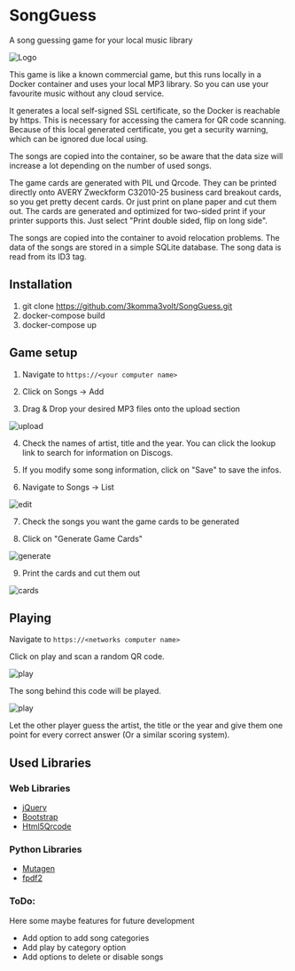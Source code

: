 # SongGuess
A song guessing game for your local music library

![Logo](assets/logo.png)

This game is like a known commercial game, but this runs locally in a Docker container and uses your local MP3 library. So you can use your favourite music without any cloud service.

It generates a local self-signed SSL certificate, so the Docker is reachable by https. This is necessary for accessing the camera for QR code scanning. Because of this local generated certificate, you get a security warning, which can be ignored due local using.

The songs are copied into the container, so be aware that the data size will increase a lot depending on the number of used songs.

The game cards are generated with PIL und Qrcode. They can be printed directly onto AVERY Zweckform C32010-25 business card breakout cards, so you get pretty decent cards. Or just print on plane paper and cut them out. The cards are generated and optimized for two-sided print if your printer supports this. Just select "Print double sided, flip on long side".

The songs are copied into the container to avoid relocation problems. The data of the songs are stored in a simple SQLite database. The song data is read from its ID3 tag.

## Installation

1. git clone https://github.com/3komma3volt/SongGuess.git
2. docker-compose build
3. docker-compose up

## Game setup
1. Navigate to `https://<your computer name>`

2. Click on Songs -> Add

3. Drag & Drop your desired MP3 files onto the upload section

![upload](assets/upload.png)

4. Check the names of artist, title and the year. You can click the lookup link to search for information on Discogs.

5. If you modify some song information, click on "Save" to save the infos.

6. Navigate to Songs -> List

![edit](assets/list.png)

7. Check the songs you want the game cards to be generated

8. Click on "Generate Game Cards"

![generate](assets/generate.png)

9. Print the cards and cut them out

![cards](assets/printed.png)



## Playing

Navigate to `https://<networks computer name>`

Click on play and scan a random QR code. 

![play](assets/scan.png)

The song behind this code will be played.

![play](assets/play.png)

Let the other player guess the artist, the title or the year and give them one point for every correct answer (Or a similar scoring system).


## Used Libraries

### Web Libraries
- [jQuery](https://jquery.com/)
- [Bootstrap](https://getbootstrap.com/)
- [Html5Qrcode](https://github.com/mebjas/html5-qrcode)

### Python Libraries
- [Mutagen](https://mutagen.readthedocs.io/)
- [fpdf2](https://pyfpdf.github.io/fpdf2/)


### ToDo:   
Here some maybe features for future development
- Add option to add song categories
- Add play by category option
- Add options to delete or disable songs